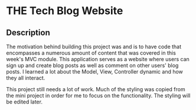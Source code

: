 # THE Tech Blog Website

## Description

The motivation behind building this project was and is to have code that encompasses a numerous amount of content that was covered in this week's MVC module. This application serves as a website where users can sign up and create blog posts as well as comment on other users' blog posts. I learned a lot about the Model, View, Controller dynamic and how they all interact.

This project still needs a lot of work. Much of the styling was copied from the mini project in order for me to focus on the functionality. The styling will be edited later.